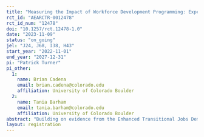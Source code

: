 ```yaml
---
title: "Measuring the Impact of Workforce Development Programming: Experimental Evidence from Goodwill North Georgia’s Workforce Development Program"
rct_id: "AEARCTR-0012478"
rct_id_num: "12478"
doi: "10.1257/rct.12478-1.0"
date: "2023-11-09"
status: "on_going"
jel: "J24, J68, I38, H43"
start_year: "2022-11-01"
end_year: "2027-12-31"
pi: "Patrick Turner"
pi_other:
  1:
    name: Brian Cadena
    email: brian.cadena@colorado.edu
    affiliation: University of Colorado Boulder
  2:
    name: Tania Barham
    email: tania.barham@colorado.edu
    affiliation: University of Colorado Boulder
abstract: "Building on evidence from the Enhanced Transitional Jobs Demonstration (ETJD), we will evaluate the effectiveness of Goodwill of North Georgia’s (GNG) Workforce Development program via an RCT. In the program, job seekers at one of GNG’s 13 Career Centers are provided access to services aimed at connecting individuals with gainful employment. Intensive job preparation and career services train program participants to work in one of a number of occupations or industries, such as welding, construction, medical building, technology, maintenance, CDL, forklift, and supply chain. Trainees participate in short, 4–16 week training programs that end with the attainment of an industry-recognized credential. During the training period, participants are connected with paid work-based learning opportunities and are supported by a career coach that helps them overcome employment barriers and focus not just on getting a job, but on identifying their career pathway. In order to evaluate the effects of the program on outcomes like quarterly employment, quarterly earnings, and SNAP benefit utilization, we will enroll 1000 participants into the study, randomizing 500 to receive GNG’s Workforce Development services and 500 to control."
layout: registration
---
```


